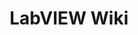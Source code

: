 ---
title: "LabVIEW Wiki"
externalUrl: https://labviewwiki.org/wiki/Home
summary: "The LabVIEW Wiki is a community-driven information resource."
showSummary: true
showAuthor: false
showEdit: false
showWordCount: false
showHeadingAnchors: false
sharingLinks: false
showZenMode: false
showPagination: false
showRelatedContent: false
categories:
 - "Find Answers"
 - "Learn Something"
tags:
 - "Community"
 - "Knowledge Base"
 - "Online"
---